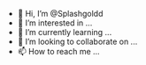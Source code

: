 - 👋 Hi, I’m @Splashgoldd
- 👀 I’m interested in ...
- 🌱 I’m currently learning ...
- 💞️ I’m looking to collaborate on ...
- 📫 How to reach me ...

<!---
Splashgoldd/Splashgoldd is a ✨ special ✨ repository because its `README.md` (this file) appears on your GitHub profile.
You can click the Preview link to take a look at your changes.
--->
